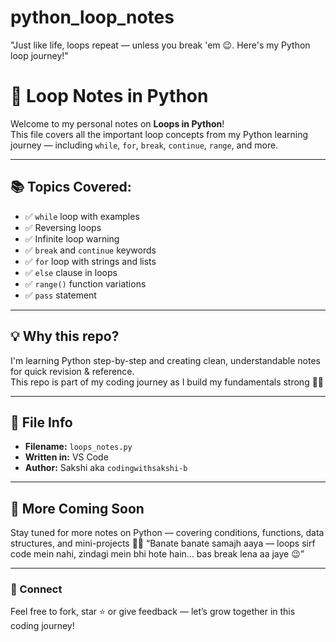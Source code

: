 # python_loop_notes
"Just like life, loops repeat — unless you break 'em 😉. Here's my Python loop journey!"

# 🔁 Loop Notes in Python

Welcome to my personal notes on **Loops in Python**!  
This file covers all the important loop concepts from my Python learning journey — including `while`, `for`, `break`, `continue`, `range`, and more.

---

## 📚 Topics Covered:

- ✅ `while` loop with examples  
- ✅ Reversing loops  
- ✅ Infinite loop warning  
- ✅ `break` and `continue` keywords  
- ✅ `for` loop with strings and lists  
- ✅ `else` clause in loops  
- ✅ `range()` function variations  
- ✅ `pass` statement

---

## 💡 Why this repo?

I'm learning Python step-by-step and creating clean, understandable notes for quick revision & reference.  
This repo is part of my coding journey as I build my fundamentals strong 💪✨

---

## 📂 File Info

- **Filename:** `loops_notes.py`
- **Written in:** VS Code  
- **Author:** Sakshi aka `codingwithsakshi-b`

---

## 🚀 More Coming Soon

Stay tuned for more notes on Python — covering conditions, functions, data structures, and mini-projects 👩‍💻
“Banate banate samajh aaya — loops sirf code mein nahi, zindagi mein bhi hote hain... bas break lena aa jaye 😉”

---

### 🤝 Connect

Feel free to fork, star ⭐ or give feedback — let’s grow together in this coding journey!



